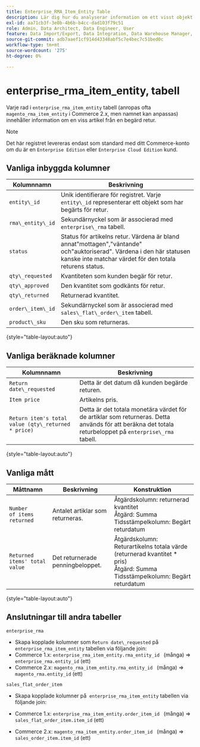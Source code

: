 ```yaml
---
title: Enterprise_RMA_Item_Entity Table
description: Lär dig hur du analyserar information om ett visst objekt från en begärd retur.
exl-id: aa71cb3f-3e0b-4b6b-b4cc-dad103f79c51
role: Admin, Data Architect, Data Engineer, User
feature: Data Import/Export, Data Integration, Data Warehouse Manager, Commerce Tables
source-git-commit: adb7aaef1cf914d43348abf5c7e4bec7c51bed0c
workflow-type: tm+mt
source-wordcount: '275'
ht-degree: 0%

---
```


# enterprise_rma_item_entity, tabell

Varje rad i `enterprise_rma_item_entity` tabell (anropas ofta `magento_rma_item_entity` i Commerce 2.x, men namnet kan anpassas) innehåller information om en viss artikel från en begärd retur.

>[!NOTE]
>
>Det här registret levereras endast som standard med ditt Commerce-konto om du är en `Enterprise Edition` eller `Enterprise Cloud Edition` kund.

## Vanliga inbyggda kolumner

| **Kolumnnamn** | **Beskrivning** |
|---|---|
| `entity\_id` | Unik identifierare för registret. Varje `entity\_id` representerar ett objekt som har begärts för retur. |
| `rma\_entity\_id` | Sekundärnyckel som är associerad med `enterprise\_rma` tabell. |
| `status` | Status för artikelns retur. Värdena är bland annat&quot;mottagen&quot;,&quot;väntande&quot; och&quot;auktoriserad&quot;. Värdena i den här statusen kanske inte matchar värdet för den totala returens status. |
| `qty\_requested` | Kvantiteten som kunden begär för retur. |
| `qty\_approved` | Den kvantitet som godkänts för retur. |
| `qty\_returned` | Returnerad kvantitet. |
| `order\_item\_id` | Sekundärnyckel som är associerad med `sales\_flat\_order\_item` tabell. |
| `product\_sku` | Den sku som returneras. |

{style="table-layout:auto"}

## Vanliga beräknade kolumner

| **Kolumnnamn** | **Beskrivning** |
|---|---|
| `Return date\_requested` | Detta är det datum då kunden begärde returen. |
| `Item price` | Artikelns pris. |
| `Return item's total value (qty\_returned * price)` | Detta är det totala monetära värdet för de artiklar som returneras. Detta används för att beräkna det totala returbeloppet på `enterprise\_rma` tabell. |

{style="table-layout:auto"}

## Vanliga mått

| **Måttnamn** | **Beskrivning** | **Konstruktion** |
|---|---|---|
| `Number of items returned` | Antalet artiklar som returneras. | Åtgärdskolumn: returnerad kvantitet<br>Åtgärd: Summa<br>Tidsstämpelkolumn: Begärt returdatum |
| `Returned items' total value` | Det returnerade penningbeloppet. | Åtgärdskolumn: Returartikelns totala värde (returnerad kvantitet * pris)<br>Åtgärd: Summa<br>Tidsstämpelkolumn: Begärt returdatum |

{style="table-layout:auto"}

## Anslutningar till andra tabeller

`enterprise_rma`

* Skapa kopplade kolumner som `Return date\_requested` på `enterprise_rma_item_entity` tabellen via följande join:
* Commerce 1.x: `enterprise_rma_item_entity.rma_entity_id ` (många) => `enterprise_rma.entity_id` (ett)
* Commerce 2.x: `magento_rma_item_entity.rma_entity_id ` (många) => `magento_rma.entity_id` (ett)

`sales_flat_order_item`

* Skapa kopplade kolumner på  `enterprise_rma_item_entity` tabellen via följande join:

* Commerce 1.x: `enterprise_rma_item_entity.order_item_id ` (många) => `sales_flat_order_item.item_id` (ett)
* Commerce 2.x: `magento_rma_item_entity.order_item_id ` (många) => `sales_order_item.item_id` (ett)
